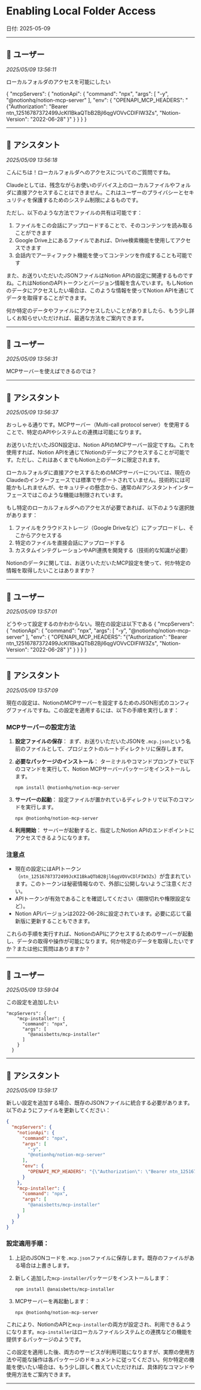 # Enabling Local Folder Access

日付: 2025-05-09

---

## 👤 ユーザー
*2025/05/09 13:56:11*

ローカルフォルダのアクセスを可能にしたい

{
  "mcpServers": {
    "notionApi": {
      "command": "npx",
      "args": [
        "-y",
        "@notionhq/notion-mcp-server"
      ],
      "env": {
        "OPENAPI_MCP_HEADERS": "{\"Authorization\": \"Bearer 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\", \"Notion-Version\": \"2022-06-28\" }"
      }
    }
  }
}

---

## 🤖 アシスタント
*2025/05/09 13:56:18*

こんにちは！ローカルフォルダへのアクセスについてのご質問ですね。

Claudeとしては、残念ながらお使いのデバイス上のローカルファイルやフォルダに直接アクセスすることはできません。これはユーザーのプライバシーとセキュリティを保護するためのシステム制限によるものです。

ただし、以下のような方法でファイルの共有は可能です：

1. ファイルをこの会話にアップロードすることで、そのコンテンツを読み取ることができます
2. Google Drive上にあるファイルであれば、Drive検索機能を使用してアクセスできます
3. 会話内でアーティファクト機能を使ってコンテンツを作成することも可能です

また、お送りいただいたJSONファイルはNotion APIの設定に関連するものですね。これはNotionのAPIトークンとバージョン情報を含んでいます。もしNotionのデータにアクセスしたい場合は、このような情報を使ってNotion APIを通じてデータを取得することができます。

何か特定のデータやファイルにアクセスしたいことがありましたら、もう少し詳しくお知らせいただければ、最適な方法をご案内できます。

---

## 👤 ユーザー
*2025/05/09 13:56:31*

MCPサーバーを使えばできるのでは？

---

## 🤖 アシスタント
*2025/05/09 13:56:37*

おっしゃる通りです。MCPサーバー（Multi-call protocol server）を使用することで、特定のAPIやシステムとの連携は可能になります。

お送りいただいたJSON設定は、Notion APIのMCPサーバー設定ですね。これを使用すれば、Notion APIを通じてNotionのデータにアクセスすることが可能です。ただし、これはあくまでもNotion上のデータに限定されます。

ローカルフォルダに直接アクセスするためのMCPサーバーについては、現在のClaudeのインターフェースでは標準でサポートされていません。技術的には可能かもしれませんが、セキュリティの懸念から、通常のAIアシスタントインターフェースではこのような機能は制限されています。

もし特定のローカルフォルダへのアクセスが必要であれば、以下のような選択肢があります：

1. ファイルをクラウドストレージ（Google Driveなど）にアップロードし、そこからアクセスする
2. 特定のファイルを直接会話にアップロードする
3. カスタムインテグレーションやAPI連携を開発する（技術的な知識が必要）

Notionのデータに関しては、お送りいただいたMCP設定を使って、何か特定の情報を取得したいことはありますか？

---

## 👤 ユーザー
*2025/05/09 13:57:01*

どうやって設定するのかわからない。現在の設定は以下である
{
  "mcpServers": {
    "notionApi": {
      "command": "npx",
      "args": [
        "-y",
        "@notionhq/notion-mcp-server"
      ],
      "env": {
        "OPENAPI_MCP_HEADERS": "{\"Authorization\": \"Bearer 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\", \"Notion-Version\": \"2022-06-28\" }"
      }
    }
  }
}

---

## 🤖 アシスタント
*2025/05/09 13:57:09*

現在の設定は、NotionのMCPサーバーを設定するためのJSON形式のコンフィグファイルですね。この設定を適用するには、以下の手順を実行します：

### MCPサーバーの設定方法

1. **設定ファイルの保存**：
   まず、お送りいただいたJSONを`.mcp.json`という名前のファイルとして、プロジェクトのルートディレクトリに保存します。

2. **必要なパッケージのインストール**：
   ターミナルやコマンドプロンプトで以下のコマンドを実行して、Notion MCPサーバーパッケージをインストールします。
   ```
   npm install @notionhq/notion-mcp-server
   ```

3. **サーバーの起動**：
   設定ファイルが置かれているディレクトリで以下のコマンドを実行します。
   ```
   npx @notionhq/notion-mcp-server
   ```

4. **利用開始**：
   サーバーが起動すると、指定したNotion APIのエンドポイントにアクセスできるようになります。

### 注意点

- 現在の設定にはAPIトークン（`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`）が含まれています。このトークンは秘密情報なので、外部に公開しないようご注意ください。
- APIトークンが有効であることを確認してください（期限切れや権限設定など）。
- Notion APIバージョンは2022-06-28に設定されています。必要に応じて最新版に更新することもできます。

これらの手順を実行すれば、NotionのAPIにアクセスするためのサーバーが起動し、データの取得や操作が可能になります。何か特定のデータを取得したいですか？または他に質問はありますか？

---

## 👤 ユーザー
*2025/05/09 13:59:04*

この設定を追加したい

```
"mcpServers": {
    "mcp-installer": {
      "command": "npx",
      "args": [
        "@anaisbetts/mcp-installer"
      ]
    }
  }
```

---

## 🤖 アシスタント
*2025/05/09 13:59:17*

新しい設定を追加する場合、既存のJSONファイルに統合する必要があります。以下のようにファイルを更新してください：

```json
{
  "mcpServers": {
    "notionApi": {
      "command": "npx",
      "args": [
        "-y",
        "@notionhq/notion-mcp-server"
      ],
      "env": {
        "OPENAPI_MCP_HEADERS": "{\"Authorization\": \"Bearer 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\", \"Notion-Version\": \"2022-06-28\" }"
      }
    },
    "mcp-installer": {
      "command": "npx",
      "args": [
        "@anaisbetts/mcp-installer"
      ]
    }
  }
}
```

### 設定適用手順：

1. 上記のJSONコードを`.mcp.json`ファイルに保存します。既存のファイルがある場合は上書きします。

2. 新しく追加した`mcp-installer`パッケージをインストールします：
   ```
   npm install @anaisbetts/mcp-installer
   ```

3. MCPサーバーを再起動します：
   ```
   npx @notionhq/notion-mcp-server
   ```

これにより、NotionのAPIと`mcp-installer`の両方が設定され、利用できるようになります。`mcp-installer`はローカルファイルシステムとの連携などの機能を提供するパッケージのようです。

この設定を適用した後、両方のサービスが利用可能になりますが、実際の使用方法や可能な操作は各パッケージのドキュメントに従ってください。何か特定の機能を使いたい場合は、もう少し詳しく教えていただければ、具体的なコマンドや使用方法をご案内できます。

---
